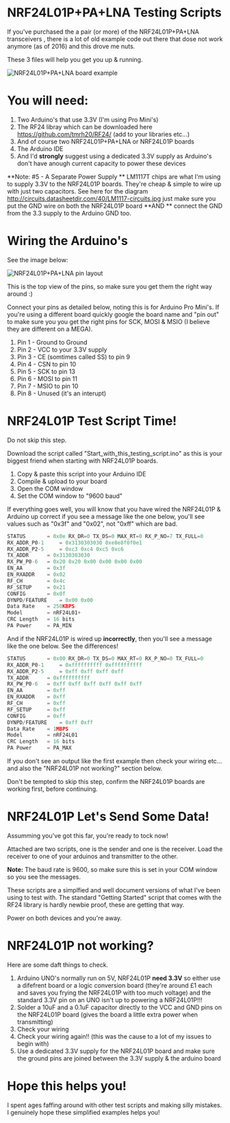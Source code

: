 # NRF24L01P+PA+LNA Testing Scripts

If you've purchased the a pair (or more) of the NRF24L01P+PA+LNA transceivers , there is a lot of old example code out there that dose not work anymore (as of 2016) and this drove me nuts.

These 3 files will help you get you up & running.

![NRF24L01P+PA+LNA board example](http://www.elecfreaks.com/wiki/images/1/1d/N24l01_figure20.jpg)

# You will need:

1. Two Arduino's that use 3.3V (I'm using Pro Mini's)
2. The RF24 libray which can be downloaded here https://github.com/tmrh20/RF24/ (add to your libraries etc...)
3. And of course two NRF24L01P+PA+LNA or NRF24L01P boards
4. The Arduino IDE
5. And I'd **strongly** suggest using a dedicated 3.3V supply as Arduino's don't have anough current capacity to power these devices

 **Note: #5 - A Separate Power Supply **
LM1117T chips are what I'm using to supply 3.3V to the NRF24L01P boards. They're cheap & simple to wire up with just two capacitors. See here for the diagram http://circuits.datasheetdir.com/40/LM1117-circuits.jpg just make sure you put the GND wire on both the NRF24L01P board  **AND ** connect the GND from the 3.3 supply to the Arduino GND too.

# Wiring the Arduino's

See the image below:

![NRF24L01P+PA+LNA pin layout](https://arduino-info.wikispaces.com/file/view/24L01Pinout-800.jpg/243330999/24L01Pinout-800.jpg)

This is the top view of the pins, so make sure you get them the right way around :)

Connect your pins as detailed below, noting this is for Arduino Pro Mini's. If you're using a different board quickly google the board name and "pin out" to make sure you you get the right pins for SCK, MOSI & MSIO (I believe they are different on a MEGA).

1. Pin 1 - Ground to Ground
2. Pin 2 - VCC to your 3.3V supply
3. Pin 3 - CE (somtimes called SS) to pin 9
4. Pin 4 - CSN to pin 10
5. Pin 5 - SCK to pin 13
6. Pin 6 - MOSI to pin 11
7. Pin 7 - MSIO to pin 10
8. Pin 8 - Unused (it's an interupt)

# NRF24L01P Test Script Time!

Do not skip this step.

Download the script called "Start_with_this_testing_script.ino" as this is your biggest friend when starting with NRF24L01P boards.

1. Copy & paste this script into your Arduino IDE
2. Compile & upload to your board
3. Open the COM window
4. Set the COM window to "9600 baud"
 
If everything goes well, you will know that you have wired the NRF24L01P & Arduino up correct if you see a message like the one below, you'll see values such as "0x3f" and "0x02", not "0xff" which are bad.

```python
STATUS		 = 0x0e RX_DR=0 TX_DS=0 MAX_RT=0 RX_P_NO=7 TX_FULL=0
RX_ADDR_P0-1	 = 0x3130303030 0xe8e8f0f0e1
RX_ADDR_P2-5	 = 0xc3 0xc4 0xc5 0xc6
TX_ADDR		 = 0x3130303030
RX_PW_P0-6	 = 0x20 0x20 0x00 0x00 0x00 0x00
EN_AA		 = 0x3f
EN_RXADDR	 = 0x02
RF_CH		 = 0x4c
RF_SETUP	 = 0x21
CONFIG		 = 0x0f
DYNPD/FEATURE	 = 0x00 0x00
Data Rate	 = 250KBPS
Model		 = nRF24L01+
CRC Length	 = 16 bits
PA Power	 = PA_MIN
```

And if the NRF24L01P is wired up **incorrectly**, then you'll see a message like the one below. See the differences!

```python
STATUS		 = 0x00 RX_DR=0 TX_DS=0 MAX_RT=0 RX_P_NO=0 TX_FULL=0
RX_ADDR_P0-1	 = 0xffffffffff 0xffffffffff
RX_ADDR_P2-5	 = 0xff 0xff 0xff 0xff
TX_ADDR		 = 0xffffffffff
RX_PW_P0-6	 = 0xff 0xff 0xff 0xff 0xff 0xff
EN_AA		 = 0xff
EN_RXADDR	 = 0xff
RF_CH		 = 0xff
RF_SETUP	 = 0xff
CONFIG		 = 0xff
DYNPD/FEATURE	 = 0xff 0xff
Data Rate	 = 1MBPS
Model		 = nRF24L01
CRC Length	 = 16 bits
PA Power	 = PA_MAX
```

If you don't see an output like the first example then check your wiring etc... and also the "NRF24L01P not working?" section below.

Don't be tempted to skip this step, confirm the NRF24L01P boards are working first, before continuing.

# NRF24L01P Let's Send Some Data!

Assumming you've got this far, you're ready to tock now!

Attached are two scripts, one is the sender and one is the receiver. Load the receiver to one of your arduinos and transmitter to the other.

**Note:** The baud rate is 9600, so make sure this is set in your COM window so you see the messages.

These scripts are a simplfied and well document versions of what I've been using to test with. The standard "Getting Started" script that comes with the RF24 library is hardly newbie proof, these are getting that way.

Power on both devices and you're away.

# NRF24L01P not working?

Here are some daft things to check.

1. Arduino UNO's normally run on 5V, NRF24L01P **need 3.3V** so either use a difefrent board or a logic conversion board (they're around £1 each and saves you frying the NRF24L01P with too much voltage) and the standard 3.3V pin on an UNO isn't up to powering a NRF24L01P!!!
2. Solder a 10uF and a 0.1uF capacitor directly to the VCC and GND pins on the NRF24L01P board (gives the board a little extra power when transmitting)
3. Check your wiring 
4. Check your wiring again!! (this was the cause to a lot of my issues to begin with)
5. Use a dedicated 3.3V supply for the NRF24L01P board and make sure the ground pins are joined between the 3.3V supply & the arduino board

# Hope this helps you!
I spent ages faffing around with other test scripts and making silly mistakes. I genuinely hope these simplified examples helps you!

